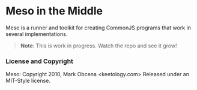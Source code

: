 Meso in the Middle
==================

Meso is a runner and toolkit for creating CommonJS programs that work in several implementations.

> **Note**: This is work in progress. Watch the repo and see it grow!

### License and Copyright

Meso: Copyright 2010, Mark Obcena <keetology.com>
Released under an MIT-Style license.
